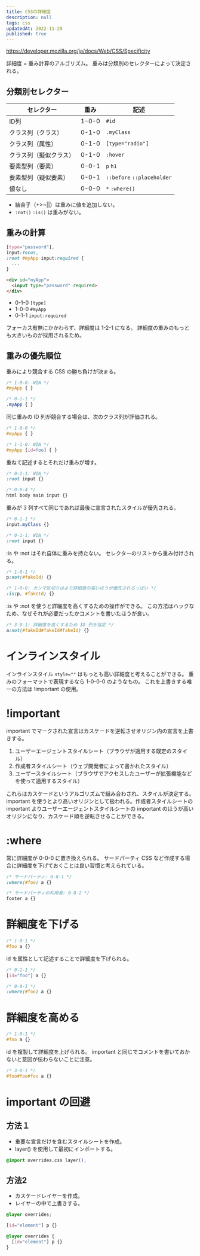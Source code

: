 ```yaml
---
title: CSSの詳細度
description: null
tags: css
updatedAt: 2022-11-29
published: true
---
```


https://developer.mozilla.org/ja/docs/Web/CSS/Specificity

詳細度 = 重み計算のアルゴリズム。
重みは分類別のセレクターによって決定される。

## 分類別セレクター

セレクター | 重み | 記述
--- | --- | ---
ID列 | 1-0-0 | `#id`
クラス列（クラス） | 0-1-0 | `.myClass`
クラス列（属性） | 0-1-0 | `[type="radio"]`
クラス列（擬似クラス） | 0-1-0 | `:hover`
要素型列（要素） | 0-0-1 | `p` `h1`
要素型列（疑似要素） | 0-0-1 | `::before` `::placeholder`
値なし | 0-0-0 | `*` `:where()`

- 結合子（+>~||）は重みに値を追加しない。
- `:not()` `:is()` は重みがない。

## 重みの計算

```css
[type="password"],
input:focus,
:root #myApp input:required {
  ...
}
```

```html
<div id="myApp">
  <input type="password" required>
</div>
```

- 0-1-0 `[type]`
- 1-0-0 `#myApp`
- 0-1-1 `input:required`

フォーカス有無にかかわらず、詳細度は 1-2-1 になる。
詳細度の重みのもっとも大きいものが採用されるため。

## 重みの優先順位

重みにより競合する CSS の勝ち負けが決まる。

```css
/* 1-0-0: WIN */
#myApp { }

/* 0-1-1 */
.myApp { }
```

同じ重みの ID 列が競合する場合は、次のクラス列が評価される。

```css
/* 1-0-0 */
#myApp { }

/* 1-1-0: WIN */
#myApp [id=foo] { }
```

重ねて記述するとそれだけ重みが増す。

```css
/* 0-1-1: WIN */
:root input {}

/* 0-0-4 */
html body main input {}
```

重みが 3 列すべて同じであれば最後に宣言されたスタイルが優先される。

```css
/* 0-1-1 */
input.myClass {}

/* 0-1-1: WIN */
:root input {}
```

:is や :not はそれ自体に重みを持たない。
セレクターのリストから重み付けされる。

```css
/* 1-0-1 */
p:not(#fakeId) {}

/* 1-0-0: カンマ区切りはより詳細度の高いほうが優先されるっぽい */
:is(p, #fakeId) {}
```

:is や :not を使うと詳細度を高くするための操作ができる。
この方法はハックなため、なぜそれが必要だったかコメントを書いたほうが良い。

```css
/* 3-0-1: 詳細度を高くするため ID 列を指定 */
a:not(#fakeId#fakeId#fakeId) {}
```

# インラインスタイル

インラインスタイル `style=""` はもっとも高い詳細度と考えることができる。
重みのフォーマットで表現するなら 1-0-0-0 のようなもの。
これを上書きする唯一の方法は !important の使用。

# !important

important でマークされた宣言はカスケードを逆転させオリジン内の宣言を上書きする。

1. ユーザーエージェントスタイルシート（ブラウザが適用する既定のスタイル） 
2. 作成者スタイルシート（ウェブ開発者によって書かれたスタイル）
3. ユーザースタイルシート（ブラウザでアクセスしたユーザーが拡張機能などを使って適用するスタイル）

これらはカスケードというアルゴリズムで組み合わされ、スタイルが決定する。
important を使うとより高いオリジンとして扱われる。作成者スタイルシートの important よりユーザーエージェントスタイルシートの important のほうが高いオリジンになり、カスケード順を逆転させることができる。

# :where

常に詳細度が 0-0-0 に置き換えられる。
サードパーティ CSS など作成する場合に詳細度を下げておくことは良い習慣と考えられている。

```css
/* サードパーティ: 0-0-1 */
:where(#foo) a {}
```

```css
/* サードパーティの利用者: 0-0-2 */
footer a {}
```

# 詳細度を下げる

```css
/* 1-0-1 */
#foo a {}
```

id を属性として記述することで詳細度を下げられる。

```css
/* 0-1-1 */
[id="foo"] a {}

/* 0-0-1 */
:where(#foo) a {}
```

# 詳細度を高める

```css
/* 1-0-1 */
#foo a {}
```

id を複製して詳細度を上げられる。
important と同じでコメントを書いておかないと意図が伝わらないことに注意。

```css
/* 3-0-1 */
#foo#foo#foo a {}
```
# important の回避

## 方法１

* 重要な宣言だけを含むスタイルシートを作成。
* layer() を使用して最初にインポートする。

```css
@import overrides.css layer();
```

## 方法2

* カスケードレイヤーを作成。
* レイヤーの中で上書きする。

```css
@layer overrides;

[id="element"] p {}

@layer overrides {
  [id="element"] p {}
}
```
